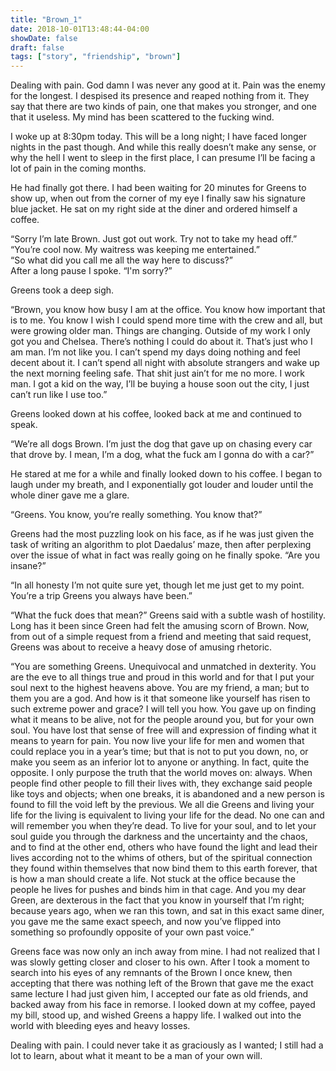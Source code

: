 ```yaml
---
title: "Brown_1"
date: 2018-10-01T13:48:44-04:00
showDate: false
draft: false
tags: ["story", "friendship", "brown"]
---
```


Dealing with pain. God damn I was never any good at it. Pain was the enemy for the longest. I despised its presence and reaped nothing from it. They say that there are two kinds of pain, one that makes you stronger, and one that it useless. My mind has been scattered to the fucking wind. 

I woke up at 8:30pm today. This will be a long night; I have faced longer nights in the past though. And while this really doesn’t make any sense, or why the hell I went to sleep in the first place, I can presume I’ll be facing a lot of pain in the coming months.

He had finally got there. I had been waiting for 20 minutes for Greens to show up, when out from the corner of my eye I finally saw his signature blue jacket. He sat on my right side at the diner and ordered himself a coffee. 

“Sorry I’m late Brown. Just got out work. Try not to take my head off.”  
“You’re cool now. My waitress was keeping me entertained.”  
“So what did you call me all the way here to discuss?”  
After a long pause I spoke. “I'm sorry?”  

Greens took a deep sigh.

“Brown, you know how busy I am at the office. You know how important that is to me. You know I wish I could spend more time with the crew and all, but were growing older man. Things are changing. Outside of my work I only got you and Chelsea. There’s nothing I could do about it. That’s just who I am man. I’m not like you. I can’t spend my days doing nothing and feel decent about it. I can’t spend all night with absolute strangers and wake up the next morning feeling safe. That shit just ain’t for me no more. I work man. I got a kid on the way, I’ll be buying a house soon out the city, I just can’t run like I use too.”

Greens looked down at his coffee, looked back at me and continued to speak.

“We’re all dogs Brown. I’m just the dog that gave up on chasing every car that drove by. I mean, I’m a dog, what the fuck am I gonna do with a car?”

He stared at me for a while and finally looked down to his coffee. I began to laugh under my breath, and I exponentially got louder and louder until the whole diner gave me a glare.

“Greens. You know, you’re really something. You know that?”

Greens had the most puzzling look on his face, as if he was just given the task of writing an algorithm to plot Daedalus’ maze, then after perplexing over the issue of what in fact was really going on he finally spoke. “Are you insane?”

“In all honesty I’m not quite sure yet, though let me just get to my point. You’re a trip Greens you always have been.”

“What the fuck does that mean?” Greens said with a subtle wash of hostility. Long has it been since Green had felt the amusing scorn of Brown. Now, from out of a simple request from a friend and meeting that said request, Greens was about to receive a heavy dose of amusing rhetoric. 

“You are something Greens. Unequivocal and unmatched in dexterity. You are the eve to all things true and proud in this world and for that I put your soul next to the highest heavens above. You are my friend, a man; but to them you are a god. And how is it that someone like yourself has risen to such extreme power and grace? I will tell you how. You gave up on finding what it means to be alive, not for the people around you, but for your own soul. You have lost that sense of free will and expression of finding what it means to yearn for pain. You now live your life for men and women that could replace you in a year’s time; but that is not to put you down, no, or make you seem as an inferior lot to anyone or anything. In fact, quite the opposite. I only purpose the truth that the world moves on: always. When people find other people to fill their lives with, they exchange said people like toys and objects; when one breaks, it is abandoned and a new person is found to fill the void left by the previous. We all die Greens and living your life for the living is equivalent to living your life for the dead. No one can and will remember you when they’re dead. 
To live for your soul, and to let your soul guide you through the darkness and the uncertainty and the chaos, and to find at the other end, others who have found the light and lead their lives according not to the whims of others, but of the spiritual connection they found within themselves that now bind them to this earth forever, that is how a man should create a life. Not stuck at the office because the people he lives for pushes and binds him in that cage. And you my dear Green, are dexterous in the fact that you know in yourself that I’m right; because years ago, when we ran this town, and sat in this exact same diner, you gave me the same exact speech, and now you’ve flipped into something so profoundly opposite of your own past voice.”

Greens face was now only an inch away from mine. I had not realized that I was slowly getting closer and closer to his own. After I took a moment to search into his eyes of any remnants of the Brown I once knew, then accepting that there was nothing left of the Brown that gave me the exact same lecture I had just given him, I accepted our fate as old friends, and backed away from his face in remorse. I looked down at my coffee, payed my bill, stood up, and wished Greens a happy life. I walked out into the world with bleeding eyes and heavy losses. 

Dealing with pain. I could never take it as graciously as I wanted; I still had a lot to learn, about what it meant to be a man of your own will.  
